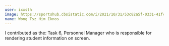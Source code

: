 ```yaml
---
user: ixxsth
image: https://sportshub.cbsistatic.com/i/2021/10/31/53c82a5f-0331-41fc-8b4a-3485f8f73918/spy-x-family-2022-anime.jpg?auto=webp&width=1200&height=628&crop=1.911:1,smart
name: Wong Tsz Him Iknos
---
```

I contributed as the: Task 6, Personnel Manager who is responsible for rendering student information on screen.
